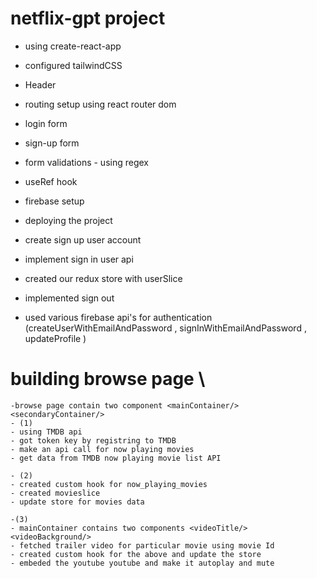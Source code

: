 # netflix-gpt project

- using create-react-app
- configured tailwindCSS
- Header
- routing setup using react router dom
- login form
- sign-up form


-  form validations
        - using regex

- useRef hook
- firebase setup
- deploying the project

- create sign up user account
- implement sign in user api
- created our redux store with userSlice
- implemented sign out

- used various firebase api's for authentication (createUserWithEmailAndPassword , signInWithEmailAndPassword , updateProfile )


# building browse page \
    -browse page contain two component <mainContainer/> <secondaryContainer/>
    - (1)
    - using TMDB api
    - got token key by registring to TMDB
    - make an api call for now playing movies
    - get data from TMDB now playing movie list API

    - (2)
    - created custom hook for now_playing_movies
    - created movieslice
    - update store for movies data

    -(3)
    - mainContainer contains two components <videoTitle/> <videoBackground/>
    - fetched trailer video for particular movie using movie Id
    - created custom hook for the above and update the store
    - embeded the youtube youtube and make it autoplay and mute
    

